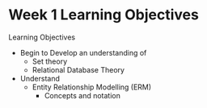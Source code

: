 # Week 1 Learning Objectives 

Learning Objectives
  - Begin to Develop an understanding of 
    - Set theory 
    - Relational Database Theory 
  - Understand 
    - Entity Relationship Modelling (ERM)
      - Concepts and notation 
